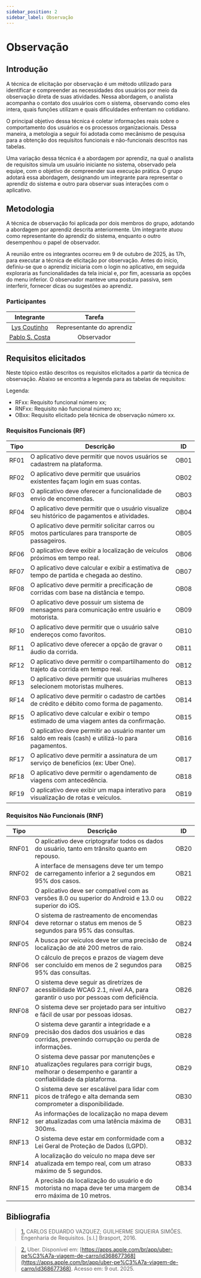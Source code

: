 ```yaml
---
sidebar_position: 2
sidebar_label: Observação
---
```


# Observação

## Introdução

 A técnica de elicitação por observação é um método utilizado  para identificar e compreender as necessidades dos usuários por meio da observação direta de suas atividades. Nessa abordagem, o analista acompanha o contato dos usuários com o sistema, observando como eles intera, quais funções utilizam e quais dificuldades enfrentam no cotidiano. 
 
 O principal objetivo dessa técnica é coletar informações reais sobre o comportamento dos usuários e os processos organizacionais. Dessa maneira, a metologia a seguir foi adotada como mecânismo de pesquisa para a obtenção dos requisitos funcionais e não-funcionais descritos nas tabelas.

Uma variação dessa técnica é a abordagem por aprendiz, na qual o analista de requisitos simula um usuário iniciante no sistema, observado pela equipe, com o objetivo de compreender sua execução prática. O grupo adotará essa abordagem, designando um integrante para representar o aprendiz do sistema e outro para observar suas interações com o aplicativo.

## Metodologia

A técnica de observação foi aplicada por dois membros do grupo, adotando a abordagem por aprendiz descrita anteriormente. Um integrante atuou como representante do aprendiz do sistema, enquanto o outro desempenhou o papel de observador.

A reunião entre os integrantes ocorreu em 9 de outubro de 2025, às 17h, para executar a técnica de elicitação por observação. Antes do início, definiu-se que o aprendiz iniciaria com o login no aplicativo, em seguida exploraria as funcionalidades da tela inicial e, por fim, acessaria as opções do menu inferior. O observador manteve uma postura passiva, sem interferir, fornecer dicas ou sugestões ao aprendiz.

### Participantes

| Integrante | Tarefa |
|:-:|:-:|
| [Lys Coutinho](https://github.com/lyscoutinho) | Representante do aprendiz |
| [Pablo S. Costa](https://github.com/pabloheika) | Observador |

## Requisitos elicitados

Neste tópico estão descritos os requisitos elicitados a partir da técnica de observação. Abaixo se encontra a legenda para as tabelas de requisitos:

Legenda:

- RFxx: Requisito funcional número xx;
- RNFxx: Requisito não funcional número xx;
- OBxx: Requisito elicitado pela técnica de observação número xx.

### Requisitos Funcionais (RF)

| Tipo  | Descrição                                                                                              | ID   |
|-------|--------------------------------------------------------------------------------------------------------|------|
| RF01  | O aplicativo deve permitir que novos usuários se cadastrem na plataforma.                                | OB01 |
| RF02  | O aplicativo deve permitir que usuários existentes façam login em suas contas.                           | OB02 |
| RF03  | O aplicativo deve oferecer a funcionalidade de envio de encomendas.                                    | OB03 |
| RF04  | O aplicativo deve permitir que o usuário visualize seu histórico de pagamentos e atividades.             | OB04 |
| RF05  | O aplicativo deve permitir solicitar carros ou motos particulares para transporte de passageiros.         | OB05 |
| RF06  | O aplicativo deve exibir a localização de veículos próximos em tempo real.                               | OB06 |
| RF07  | O aplicativo deve calcular e exibir a estimativa de tempo de partida e chegada ao destino.               | OB07 |
| RF08  | O aplicativo deve permitir a precificação de corridas com base na distância e tempo.                     | OB08 |
| RF09  | O aplicativo deve possuir um sistema de mensagens para comunicação entre usuário e motorista.             | OB09 |
| RF10  | O aplicativo deve permitir que o usuário salve endereços como favoritos.                                 | OB10 |
| RF11  | O aplicativo deve oferecer a opção de gravar o áudio da corrida.                                         | OB11 |
| RF12  | O aplicativo deve permitir o compartilhamento do trajeto da corrida em tempo real.                       | OB12 |
| RF13  | O aplicativo deve permitir que usuárias mulheres selecionem motoristas mulheres.                         | OB13 |
| RF14  | O aplicativo deve permitir o cadastro de cartões de crédito e débito como forma de pagamento.            | OB14 |
| RF15  | O aplicativo deve calcular e exibir o tempo estimado de uma viagem antes da confirmação.                  | OB15 |
| RF16  | O aplicativo deve permitir ao usuário manter um saldo em reais (cash) e utilizá-lo para pagamentos.       | OB16 |
| RF17  | O aplicativo deve permitir a assinatura de um serviço de benefícios (ex: Uber One).                       | OB17 |
| RF18  | O aplicativo deve permitir o agendamento de viagens com antecedência.                                    | OB18 |
| RF19  | O aplicativo deve exibir um mapa interativo para visualização de rotas e veículos.                        | OB19 |

### Requisitos Não Funcionais (RNF)

| Tipo   | Descrição                                                                                                                                               | ID   |
|--------|---------------------------------------------------------------------------------------------------------------------------------------------------------|------|
| RNF01  | O aplicativo deve criptografar todos os dados do usuário, tanto em trânsito quanto em repouso.                                                          | OB20 |
| RNF02  | A interface de mensagens deve ter um tempo de carregamento inferior a 2 segundos em 95% dos casos.                                                      | OB21 |
| RNF03  | O aplicativo deve ser compatível com as versões 8.0 ou superior do Android e 13.0 ou superior do iOS.                                                   | OB22 |
| RNF04  | O sistema de rastreamento de encomendas deve retornar o status em menos de 5 segundos para 95% das consultas.                                           | OB23 |
| RNF05  | A busca por veículos deve ter uma precisão de localização de até 200 metros de raio.                                                                    | OB24 |
| RNF06  | O cálculo de preços e prazos de viagem deve ser concluído em menos de 2 segundos para 95% das consultas.                                                 | OB25 |
| RNF07  | O sistema deve seguir as diretrizes de acessibilidade WCAG 2.1, nível AA, para garantir o uso por pessoas com deficiência.                               | OB26 |
| RNF08  | O sistema deve ser projetado para ser intuitivo e fácil de usar por pessoas idosas.                                                                     | OB27 |
| RNF09  | O sistema deve garantir a integridade e a precisão dos dados dos usuários e das corridas, prevenindo corrupção ou perda de informações.                  | OB28 |
| RNF10  | O sistema deve passar por manutenções e atualizações regulares para corrigir bugs, melhorar o desempenho e garantir a confiabilidade da plataforma.      | OB29 |
| RNF11  | O sistema deve ser escalável para lidar com picos de tráfego e alta demanda sem comprometer a disponibilidade.                                          | OB30 |
| RNF12  | As informações de localização no mapa devem ser atualizadas com uma latência máxima de 300ms.                                                           | OB31 |
| RNF13  | O sistema deve estar em conformidade com a Lei Geral de Proteção de Dados (LGPD).                                                                       | OB32 |
| RNF14  | A localização do veículo no mapa deve ser atualizada em tempo real, com um atraso máximo de 5 segundos.                                                 | OB33 |
| RNF15  | A precisão da localização do usuário e do motorista no mapa deve ter uma margem de erro máxima de 10 metros.                                            | OB34 |

## Bibliografia 

> <a id="a" href="#aa">1.</a> CARLOS EDUARDO VAZQUEZ; GUILHERME SIQUEIRA SIMÕES. Engenharia de Requisitos. [s.l.] Brasport, 2016.

> <a id="b" href="#bb">2.</a> Uber. Disponível em: [https://apps.apple.com/br/app/uber-pe%C3%A7a-viagem-de-carro/id368677368](https://apps.apple.com/br/app/uber-pe%C3%A7a-viagem-de-carro/id368677368). Acesso em: 9 out. 2025.
